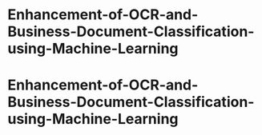 # Enhancement-of-OCR-and-Business-Document-Classification-using-Machine-Learning
# Enhancement-of-OCR-and-Business-Document-Classification-using-Machine-Learning
